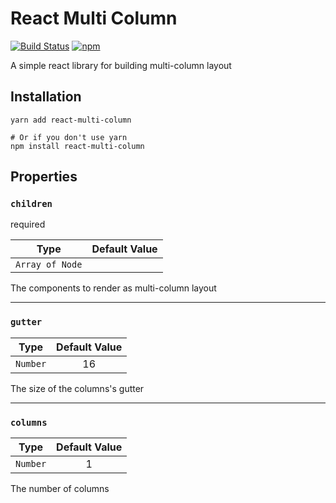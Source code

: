 # React Multi Column

[![Build Status](https://travis-ci.org/drakang4/react-multi-column.svg?branch=master)](https://travis-ci.org/drakang4/react-multi-column)
[![npm](https://img.shields.io/npm/v/react-multi-column.svg)](https://www.npmjs.com/package/react-multi-column)

A simple react library for building multi-column layout

## Installation
```
yarn add react-multi-column

# Or if you don't use yarn
npm install react-multi-column
```

## Properties
### `children`
required

| **Type** | **Default Value** |
|----------|:-----------------:|
| `Array of Node`|             |

The components to render as multi-column layout

---

### `gutter`

| **Type** | **Default Value** |
|----------|:-----------------:|
| `Number` |         16        |

The size of the columns's gutter

---

### `columns`

| **Type** | **Default Value** |
|----------|:-----------------:|
| `Number` |         1         |

The number of columns 
